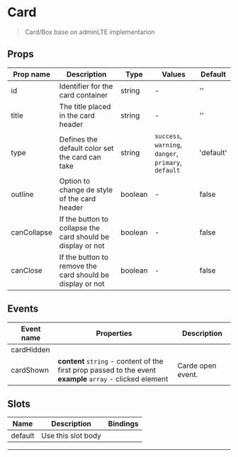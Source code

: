 # Card

> Card/Box base on adminLTE implementarion

## Props

| Prop name   | Description                                                 | Type    | Values                                               | Default   |
| ----------- | ----------------------------------------------------------- | ------- | ---------------------------------------------------- | --------- |
| id          | Identifier for the card container                           | string  | -                                                    | ''        |
| title       | The title placed in the card header                         | string  | -                                                    | ''        |
| type        | Defines the default color set the card can take             | string  | `success`, `warning`, `danger`, `primary`, `default` | 'default' |
| outline     | Option to change de style of the card header                | boolean | -                                                    | false     |
| canCollapse | If the button to collapse the card should be display or not | boolean | -                                                    | false     |
| canClose    | If the button to remove the card should be display or not   | boolean | -                                                    | false     |

## Events

| Event name | Properties                                                                                                    | Description       |
| ---------- | ------------------------------------------------------------------------------------------------------------- | ----------------- |
| cardHidden |                                                                                                               |
| cardShown  | **content** `string` - content of the first prop passed to the event<br>**example** `array` - clicked element | Carde open event. |

## Slots

| Name    | Description        | Bindings |
| ------- | ------------------ | -------- |
| default | Use this slot body |          |

---
